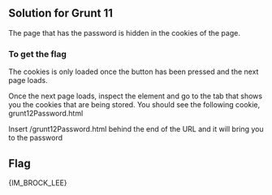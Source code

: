 ## Solution for Grunt 11 #

The page that has the password is hidden in the cookies of the page.

### To get the flag

The cookies is only loaded once the button has been pressed and the next page loads.

Once the next page loads, inspect the element and go to the tab that shows you the cookies that are being stored.
You should see the following cookie,
    grunt12Password.html

Insert /grunt12Password.html behind the end of the URL and it will bring you to the password

## Flag
{IM_BROCK_LEE}
